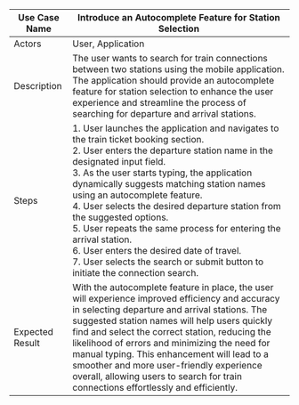 | Use Case Name                                 | Introduce an Autocomplete Feature for Station Selection |
|----------------------------------------------|--------------------------------------------------------|
| Actors                                       | User, Application                                      |
| Description                                  | The user wants to search for train connections between two stations using the mobile application. The application should provide an autocomplete feature for station selection to enhance the user experience and streamline the process of searching for departure and arrival stations. |
| Steps                                        | 1. User launches the application and navigates to the train ticket booking section.<br>2. User enters the departure station name in the designated input field.<br>3. As the user starts typing, the application dynamically suggests matching station names using an autocomplete feature.<br>4. User selects the desired departure station from the suggested options.<br>5. User repeats the same process for entering the arrival station.<br>6. User enters the desired date of travel.<br>7. User selects the search or submit button to initiate the connection search. |
| Expected Result                              | With the autocomplete feature in place, the user will experience improved efficiency and accuracy in selecting departure and arrival stations. The suggested station names will help users quickly find and select the correct station, reducing the likelihood of errors and minimizing the need for manual typing. This enhancement will lead to a smoother and more user-friendly experience overall, allowing users to search for train connections effortlessly and efficiently. |
